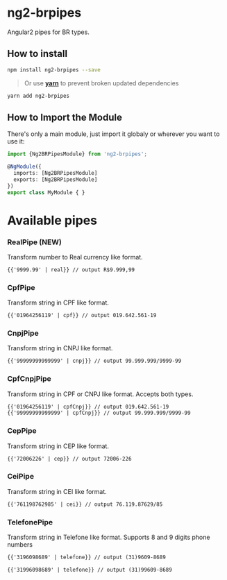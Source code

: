 # ng2-brpipes
Angular2 pipes for BR types.

## How to install

```bash
npm install ng2-brpipes --save
```

>Or use **[yarn](https://yarnpkg.com)** to prevent broken updated dependencies

```bash
yarn add ng2-brpipes
```

## How to Import the Module

There's only a main module, just import it globaly or wherever you want to use it:

```typescript
import {Ng2BRPipesModule} from 'ng2-brpipes';

@NgModule({
  imports: [Ng2BRPipesModule]
  exports: [Ng2BRPipesModule]
})
export class MyModule { }
```

# Available pipes

### RealPipe (NEW)

Transform number to Real currency like format.

```html
{{'9999.99' | real}} // output R$9.999,99
```

### CpfPipe

Transform string in CPF like format.

```html
{{'01964256119' | cpf}} // output 019.642.561-19
```
### CnpjPipe

Transform string in CNPJ like format.

```html
{{'99999999999999' | cnpj}} // output 99.999.999/9999-99
```
### CpfCnpjPipe

Transform string in CPF or CNPJ like format. Accepts both types.

```html
{{'01964256119' | cpfCnpj}} // output 019.642.561-19
{{'99999999999999' | cpfCnpj}} // output 99.999.999/9999-99
```

### CepPipe

Transform string in CEP like format.

```html
{{'72006226' | cep}} // output 72006-226
```

### CeiPipe

Transform string in CEI like format.

```html
{{'761198762985' | cei}} // output 76.119.87629/85
```

### TelefonePipe

Transform string in Telefone like format. Supports 8 and 9 digits phone numbers

```html
{{'3196098689' | telefone}} // output (31)9609-8689

{{'31996098689' | telefone}} // output (31)99609-8689
```




